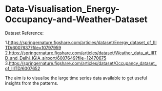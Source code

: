 # Data-Visualisation_Energy-Occupancy-and-Weather-Dataset
Dataset Reference:

1.https://springernature.figshare.com/articles/dataset/Energy_dataset_of_IIITD/6007637?file=10797959
2.https://springernature.figshare.com/articles/dataset/Weather_data_at_IIITD_and_Delhi_IGIA_airport/6007649?file=12470675
3.https://springernature.figshare.com/articles/dataset/Occupancy_dataset_of_IIITD/6007652

The aim is to visualise the large time series data available to get useful insights from the patterns.
